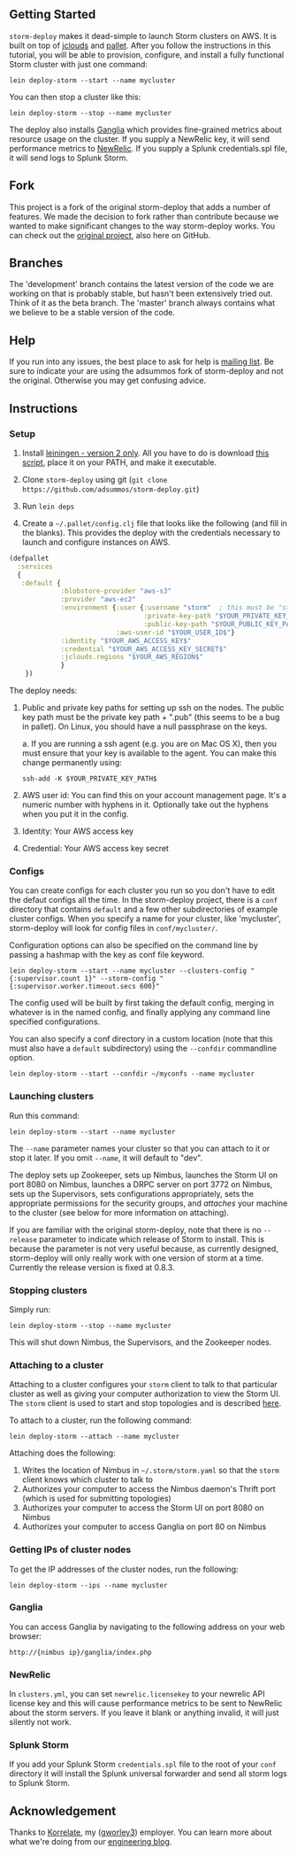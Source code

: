 ## Getting Started

`storm-deploy` makes it dead-simple to launch Storm clusters on AWS. It is built on top of [jclouds](http://www.jclouds.org/) and [pallet](https://github.com/pallet/pallet). After you follow the instructions in this tutorial, you will be able to provision, configure, and install a fully functional Storm cluster with just one command:

```
lein deploy-storm --start --name mycluster
```

You can then stop a cluster like this:

```
lein deploy-storm --stop --name mycluster
```

The deploy also installs [Ganglia](http://ganglia.sourceforge.net/) which provides fine-grained metrics about resource usage on the cluster. If you supply a NewRelic key, it will send performance metrics to [NewRelic](http://www.newrelic.com). If you supply a Splunk credentials.spl file, it will send logs to Splunk Storm.

## Fork

This project is a fork of the original storm-deploy that adds a number of features. We made the decision to fork rather than contribute because we wanted to make significant changes to the way storm-deploy works. You can check out the [original project](http://github.com/nathanmarz/storm-deploy), also here on GitHub.

## Branches

The 'development' branch contains the latest version of the code we are working on that is probably stable, but hasn't been extensively tried out. Think of it as the beta branch. The 'master' branch always contains what we believe to be a stable version of the code.

## Help

If you run into any issues, the best place to ask for help is [mailing list](http://groups.google.com/group/storm-user). Be sure to indicate your are using the adsummos fork of storm-deploy and not the original. Otherwise you may get confusing advice.

## Instructions

### Setup

1) Install [leiningen -  version 2 only](https://github.com/technomancy/leiningen). All you have to do is download [this script](https://raw.github.com/technomancy/leiningen/stable/bin/lein), place it on your PATH, and make it executable.

2) Clone `storm-deploy` using git (`git clone https://github.com/adsummos/storm-deploy.git`)

3) Run `lein deps`

4) Create a `~/.pallet/config.clj` file that looks like the following (and fill in the blanks). This provides the deploy with the credentials necessary to launch and configure instances on AWS.

```clojure
(defpallet
  :services
  {
   :default {
             :blobstore-provider "aws-s3"
             :provider "aws-ec2"
             :environment {:user {:username "storm"  ; this must be "storm"
                                  :private-key-path "$YOUR_PRIVATE_KEY_PATH$"
                                  :public-key-path "$YOUR_PUBLIC_KEY_PATH$"}
                           :aws-user-id "$YOUR_USER_ID$"}
             :identity "$YOUR_AWS_ACCESS_KEY$"
             :credential "$YOUR_AWS_ACCESS_KEY_SECRET$"
             :jclouds.regions "$YOUR_AWS_REGION$"
             }
    })
```

The deploy needs:

1. Public and private key paths for setting up ssh on the nodes. The public key path must be the private key path + ".pub" (this seems to be a bug in pallet). On Linux, you should have a null passphrase on the keys.

   a. If you are running a ssh agent (e.g. you are on Mac OS X), then you must ensure that your key is available to the agent. You can make this change permanently using:

   ```
   ssh-add -K $YOUR_PRIVATE_KEY_PATH$
   ```

2. AWS user id: You can find this on your account management page. It's a numeric number with hyphens in it. Optionally take out the hyphens when you put it in the config.

3. Identity: Your AWS access key

4. Credential: Your AWS access key secret

### Configs

You can create configs for each cluster you run so you don't have to edit the defaut configs all the time. In the storm-deploy project, there is a `conf` directory that contains `default` and a few other subdirectories of example cluster configs. When you specify a name for your cluster, like 'mycluster', storm-deploy will look for config files in `conf/mycluster/`.

Configuration options can also be specified on the command line by passing a hashmap with the key as conf file keyword.

```
lein deploy-storm --start --name mycluster --clusters-config "{:supervisor.count 1}" --storm-config "{:supervisor.worker.timeout.secs 600}"
```

The config used will be built by first taking the default config, merging in whatever is in the named config, and finally applying any command line specified configurations.

You can also specify a conf directory in a custom location (note that this must also have a `default` subdirectory) using the `--confdir` commandline option.

```
lein deploy-storm --start --confdir ~/myconfs --name mycluster
```

### Launching clusters

Run this command:

`lein deploy-storm --start --name mycluster`

The `--name` parameter names your cluster so that you can attach to it or stop it later. If you omit `--name`, it will default to "dev".

The deploy sets up Zookeeper, sets up Nimbus, launches the Storm UI on port 8080 on Nimbus, launches a DRPC server on port 3772 on Nimbus, sets up the Supervisors, sets configurations appropriately, sets the appropriate permissions for the security groups, and _attaches_ your machine to the cluster (see below for more information on attaching). 

If you are familiar with the original storm-deploy, note that there is no `--release` parameter to indicate which release of Storm to install. This is because the parameter is not very useful because, as currently designed, storm-deploy will only really work with one version of storm at a time. Currently the release version is fixed at 0.8.3.

### Stopping clusters

Simply run:

`lein deploy-storm --stop --name mycluster`

This will shut down Nimbus, the Supervisors, and the Zookeeper nodes.

### Attaching to a cluster

Attaching to a cluster configures your `storm` client to talk to that particular cluster as well as giving your computer authorization to view the Storm UI. The `storm` client is used to start and stop topologies and is described [here](https://github.com/nathanmarz/storm/wiki/Setting-up-development-environment). 

To attach to a cluster, run the following command:

`lein deploy-storm --attach --name mycluster`

Attaching does the following:

1. Writes the location of Nimbus in `~/.storm/storm.yaml` so that the `storm` client knows which cluster to talk to
2. Authorizes your computer to access the Nimbus daemon's Thrift port (which is used for submitting topologies)
3. Authorizes your computer to access the Storm UI on port 8080 on Nimbus
4. Authorizes your computer to access Ganglia on port 80 on Nimbus

### Getting IPs of cluster nodes

To get the IP addresses of the cluster nodes, run the following:

`lein deploy-storm --ips --name mycluster`

### Ganglia

You can access Ganglia by navigating to the following address on your web browser:

`http://{nimbus ip}/ganglia/index.php`

### NewRelic

In `clusters.yml`, you can set `newrelic.licensekey` to your newrelic API license key and this will cause performance metrics to be sent to NewRelic about the storm servers. If you leave it blank or anything invalid, it will just silently not work.

### Splunk Storm

If you add your Splunk Storm `credentials.spl` file to the root of your `conf` directory it will install the Splunk universal forwarder and send all storm logs to Splunk Storm.

## Acknowledgement

Thanks to [Korrelate](http://korrelate.com), my ([gworley3](https://github.com/gworley3)) employer. You can learn more about what we're doing from our [engineering blog](http://engineering.korrelate.com/).
